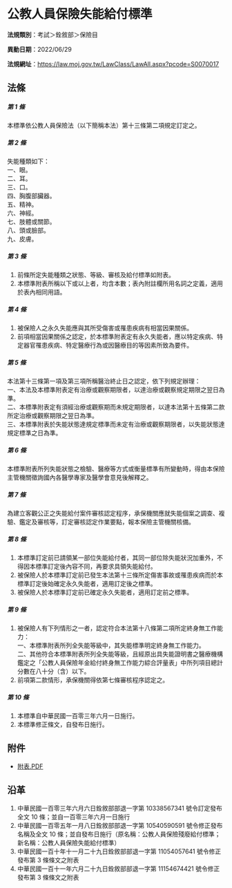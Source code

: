 # 公教人員保險失能給付標準




**法規類別**：考試＞銓敘部＞保險目

**異動日期**：2022/06/29  

**法規網址**：https://law.moj.gov.tw/LawClass/LawAll.aspx?pcode=S0070017



## 法條
##### 第 1 條
本標準依公教人員保險法（以下簡稱本法）第十三條第二項規定訂定之。

##### 第 2 條
失能種類如下：  
一、眼。  
二、耳。  
三、口。  
四、胸腹部臟器。  
五、精神。  
六、神經。  
七、肢體或關節。  
八、頭或臉部。  
九、皮膚。

##### 第 3 條
1. 前條所定失能種類之狀態、等級、審核及給付標準如附表。
1. 本標準附表所稱以下或以上者，均含本數；表內附註欄所用名詞之定義，適用於表內相同用語。

##### 第 4 條
1. 被保險人之永久失能應與其所受傷害或罹患疾病有相當因果關係。
1. 前項相當因果關係之認定，於本標準附表定有永久失能者，應以特定疾病、特定器官罹患疾病、特定醫療行為或因醫療目的等因素所致為要件。

##### 第 5 條
本法第十三條第一項及第三項所稱醫治終止日之認定，依下列規定辦理：  
一、本法及本標準附表定有治療或觀察期限者，以達治療或觀察規定期限之翌日為準。  
二、本標準附表定有須經治療或觀察期而未規定期限者，以達本法第十五條第二款所定治療或觀察期限之翌日為準。  
三、本標準附表於失能狀態達規定標準而未定有治療或觀察期限者，以失能狀態達規定標準之日為準。

##### 第 6 條
本標準附表所列失能狀態之檢驗、醫療等方式或衡量標準有所變動時，得由本保險主管機關徵詢國內各醫學專家及醫學會意見後解釋之。

##### 第 7 條
為建立客觀公正之失能給付案件審核認定程序，承保機關應就失能個案之調查、複驗、鑑定及審核等，訂定審核認定作業要點，報本保險主管機關核備。

##### 第 8 條
1. 本標準訂定前已請領某一部位失能給付者，其同一部位除失能狀況加重外，不得因本標準訂定後內容不同，再要求具領失能給付。
1. 被保險人於本標準訂定前已發生本法第十三條所定傷害事故或罹患疾病而於本標準訂定後始確定永久失能者，適用訂定後之標準。
1. 被保險人於本標準訂定前已確定永久失能者，適用訂定前之標準。

##### 第 9 條
1. 被保險人有下列情形之一者，認定符合本法第十八條第二項所定終身無工作能力：  
一、本標準附表所列全失能等級中，其失能標準明定終身無工作能力。  
二、其他符合本標準附表所列全失能等級，且經原出具失能證明書之醫療機構鑑定之「公教人員保險年金給付終身無工作能力綜合評量表」中所列項目總計分數在八十分（含）以下。
1. 前項第二款情形，承保機關得依第七條審核程序認定之。

##### 第 10 條
1. 本標準自中華民國一百零三年六月一日施行。
1. 本標準修正條文，自發布日施行。
## 附件
* [附表.PDF](https://law.moj.gov.tw/LawClass/LawGetFile.ashx?FileId=0000319352)
## 沿革
1. 中華民國一百零三年六月六日銓敘部部退一字第 10338567341  號令訂定發布全文 10 條；並自一百零三年六月一日施行
1. 中華民國一百零五年一月八日銓敘部部退一字第 10540590591  號令修正發布名稱及全文 10 條；並自發布日施行（原名稱：公教人員保險殘廢給付標準；新名稱：公教人員保險失能給付標準）
1. 中華民國一百十年十一月二十九日銓敘部部退一字第 11054057641  號令修正發布第 3  條條文之附表
1. 中華民國一百十一年六月二十九日銓敘部部退一字第 11154674421  號令修正發布第 3  條條文之附表
